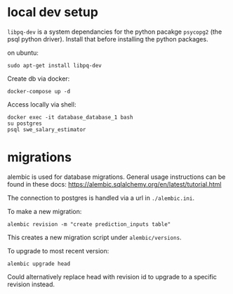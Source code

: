 # local dev setup 
`libpq-dev` is a system dependancies for the python pacakge `psycopg2` (the psql python driver). Install that before installing the python packages.

on ubuntu:

    sudo apt-get install libpq-dev

Create db via docker:

    docker-compose up -d

Access locally via shell:

    docker exec -it database_database_1 bash
    su postgres
    psql swe_salary_estimator

# migrations

alembic is used for database migrations. General usage instructions can be found in these docs: https://alembic.sqlalchemy.org/en/latest/tutorial.html

The connection to postgres is handled via a url in `./alembic.ini`.

To make a new migration:

    alembic revision -m "create prediction_inputs table"

This creates a new migration script under `alembic/versions`.

To upgrade to most recent version:

    alembic upgrade head

Could alternatively replace head with revision id to upgrade to a specific revision instead.
